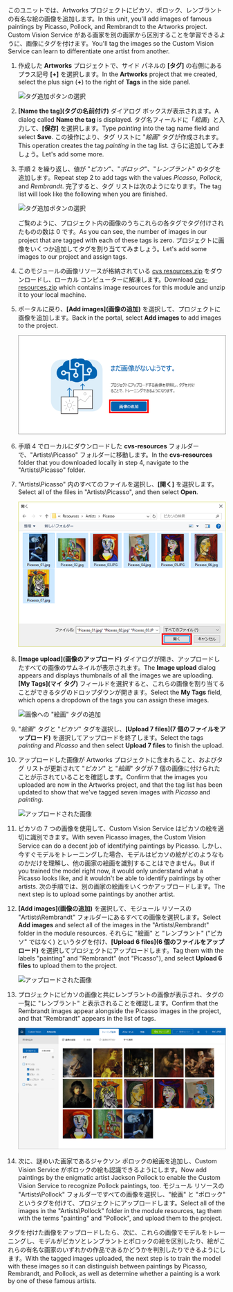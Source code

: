 <span data-ttu-id="ae0fe-101">このユニットでは、Artworks プロジェクトにピカソ、ポロック、レンブラントの有名な絵の画像を追加します。</span><span class="sxs-lookup"><span data-stu-id="ae0fe-101">In this unit, you'll add images of famous paintings by Picasso, Pollock, and Rembrandt to the Artworks project.</span></span> <span data-ttu-id="ae0fe-102">Custom Vision Service がある画家を別の画家から区別することを学習できるように、画像にタグを付けます。</span><span class="sxs-lookup"><span data-stu-id="ae0fe-102">You'll tag the images so the Custom Vision Service can learn to differentiate one artist from another.</span></span>

1. <span data-ttu-id="ae0fe-103">作成した **Artworks** プロジェクトで、サイド パネルの **[タグ]** の右側にあるプラス記号 **[+]** を選択します。</span><span class="sxs-lookup"><span data-stu-id="ae0fe-103">In the **Artworks** project that we created, select the plus sign (**+**) to the right of **Tags** in the side panel.</span></span>

     ![タグ追加ボタンの選択](../media/2-add-tags.png)

1. <span data-ttu-id="ae0fe-105">**[Name the tag]\(タグの名前付け\)** ダイアログ ボックスが表示されます。</span><span class="sxs-lookup"><span data-stu-id="ae0fe-105">A dialog called **Name the tag** is displayed.</span></span> <span data-ttu-id="ae0fe-106">タグ名フィールドに「*絵画*」と入力して、**[保存]** を選択します。</span><span class="sxs-lookup"><span data-stu-id="ae0fe-106">Type *painting* into the tag name field and select **Save**.</span></span> <span data-ttu-id="ae0fe-107">この操作により、タグ リストに "*絵画*" タグが作成されます。</span><span class="sxs-lookup"><span data-stu-id="ae0fe-107">This operation creates the tag *painting* in the tag list.</span></span> <span data-ttu-id="ae0fe-108">さらに追加してみましょう。</span><span class="sxs-lookup"><span data-stu-id="ae0fe-108">Let's add some more.</span></span> 

1. <span data-ttu-id="ae0fe-109">手順 2 を繰り返し、値が "*ピカソ*"、"*ポロック*"、"*レンブラント*" のタグを追加します。</span><span class="sxs-lookup"><span data-stu-id="ae0fe-109">Repeat step 2 to add tags with the values *Picasso*, *Pollock*, and *Rembrandt*.</span></span> <span data-ttu-id="ae0fe-110">完了すると、タグ リストは次のようになります。</span><span class="sxs-lookup"><span data-stu-id="ae0fe-110">The tag list will look like the following when you are finished.</span></span>

    ![タグ追加ボタンの選択](../media/2-tag-list.png)

    <span data-ttu-id="ae0fe-112">ご覧のように、プロジェクト内の画像のうちこれらの各タグでタグ付けされたものの数は 0 です。</span><span class="sxs-lookup"><span data-stu-id="ae0fe-112">As you can see, the number of images in our project that are tagged with each of these tags is zero.</span></span> <span data-ttu-id="ae0fe-113">プロジェクトに画像をいくつか追加してタグを割り当ててみましょう。</span><span class="sxs-lookup"><span data-stu-id="ae0fe-113">Let's add some images to our project and assign tags.</span></span>

1. <span data-ttu-id="ae0fe-114">このモジュールの画像リソースが格納されている [cvs resources.zip](https://github.com/MicrosoftDocs/mslearn-classify-images-with-the-custom-vision-service/raw/master/cvs-resources.zip) をダウンロードし、ローカル コンピューターに解凍します。</span><span class="sxs-lookup"><span data-stu-id="ae0fe-114">Download [cvs-resources.zip](https://github.com/MicrosoftDocs/mslearn-classify-images-with-the-custom-vision-service/raw/master/cvs-resources.zip) which contains image resources for this module and unzip it to your local machine.</span></span> 

1. <span data-ttu-id="ae0fe-115">ポータルに戻り、**[Add images]\(画像の追加\)** を選択して、プロジェクトに画像を追加します。</span><span class="sxs-lookup"><span data-stu-id="ae0fe-115">Back in the portal, select **Add images** to add images to the project.</span></span>

    ![Artworks プロジェクトへの画像の追加](../media/2-portal-click-add-images.png)

1. <span data-ttu-id="ae0fe-117">手順 4 でローカルにダウンロードした **cvs-resources** フォルダーで、"Artists\Picasso" フォルダーに移動します。</span><span class="sxs-lookup"><span data-stu-id="ae0fe-117">In the **cvs-resources** folder that you downloaded locally in step 4, navigate to the "Artists\Picasso" folder.</span></span>

1. <span data-ttu-id="ae0fe-118">"Artists\Picasso" 内のすべてのファイルを選択し、**[開く]** を選択します。</span><span class="sxs-lookup"><span data-stu-id="ae0fe-118">Select all of the files in "Artists\Picasso", and then select **Open**.</span></span>

    ![画像の選択](../media/2-fe-browse-picasso-01.png)

1. <span data-ttu-id="ae0fe-120">**[Image upload]\(画像のアップロード\)** ダイアログが開き、アップロードしたすべての画像のサムネイルが表示されます。</span><span class="sxs-lookup"><span data-stu-id="ae0fe-120">The **Image upload** dialog appears and displays thumbnails of all the images we are uploading.</span></span> <span data-ttu-id="ae0fe-121">**[My Tags]\(マイ タグ\)** フィールドを選択すると、これらの画像を割り当てることができるタグのドロップダウンが開きます。</span><span class="sxs-lookup"><span data-stu-id="ae0fe-121">Select the **My Tags** field, which opens a dropdown of the tags you can assign these images.</span></span> 

    ![画像への "絵画" タグの追加](../media/2-upload-picasso-tags.png)

1. <span data-ttu-id="ae0fe-123">"*絵画*" タグと "*ピカソ*" タグを選択し、**[Upload 7 files]\(7 個のファイルをアップロード\)** を選択してアップロードを終了します。</span><span class="sxs-lookup"><span data-stu-id="ae0fe-123">Select the tags *painting* and *Picasso* and then select **Upload 7 files** to finish the upload.</span></span> 

1. <span data-ttu-id="ae0fe-124">アップロードした画像が Artworks プロジェクトに含まれること、およびタグ リストが更新されて "*ピカソ*" と "*絵画*" タグが 7 個の画像に付けられたことが示されていることを確認します。</span><span class="sxs-lookup"><span data-stu-id="ae0fe-124">Confirm that the images you uploaded are now in the Artworks project, and that the tag list has been updated to show that we've tagged seven images with *Picasso* and *painting*.</span></span>

    ![アップロードされた画像](../media/2-portal-tagged-01.png)

1. <span data-ttu-id="ae0fe-126">ピカソの 7 つの画像を使用して、Custom Vision Service はピカソの絵を適切に識別できます。</span><span class="sxs-lookup"><span data-stu-id="ae0fe-126">With seven Picasso images, the Custom Vision Service can do a decent job of identifying paintings by Picasso.</span></span> <span data-ttu-id="ae0fe-127">しかし、今すぐモデルをトレーニングした場合、モデルはピカソの絵がどのようなものかだけを理解し、他の画家の絵画を識別することはできません。</span><span class="sxs-lookup"><span data-stu-id="ae0fe-127">But if you trained the model right now, it would only understand what a Picasso looks like, and it wouldn't be able to identify paintings by other artists.</span></span> <span data-ttu-id="ae0fe-128">次の手順では、別の画家の絵画をいくつかアップロードします。</span><span class="sxs-lookup"><span data-stu-id="ae0fe-128">The next step is to upload some paintings by another artist.</span></span> 

1. <span data-ttu-id="ae0fe-129">**[Add images]\(画像の追加\)** を選択して、モジュール リソースの "Artists\Rembrandt" フォルダーにあるすべての画像を選択します。</span><span class="sxs-lookup"><span data-stu-id="ae0fe-129">Select **Add images** and select all of the images in the "Artists\Rembrandt" folder in the module resources.</span></span> <span data-ttu-id="ae0fe-130">それらに "絵画" と "レンブラント" ("ピカソ" ではなく) というタグを付け、**[Upload 6 files]\(6 個のファイルをアップロード\)** を選択してプロジェクトにアップロードします。</span><span class="sxs-lookup"><span data-stu-id="ae0fe-130">Tag them with the labels "painting" and "Rembrandt" (not "Picasso"), and select **Upload 6 files** to upload them to the project.</span></span>

    ![アップロードされた画像](../media/2-upload-rembrandt.png)

1. <span data-ttu-id="ae0fe-132">プロジェクトにピカソの画像と共にレンブラントの画像が表示され、タグの一覧に "レンブラント" と表示されることを確認します。</span><span class="sxs-lookup"><span data-stu-id="ae0fe-132">Confirm that the Rembrandt images appear alongside the Picasso images in the project, and that "Rembrandt" appears in the list of tags.</span></span>

    ![ピカソとレンブラントの画像](../media/2-portal-tagged-02.png)

1. <span data-ttu-id="ae0fe-134">次に、謎めいた画家であるジャクソン ポロックの絵画を追加し、Custom Vision Service がポロックの絵も認識できるようにします。</span><span class="sxs-lookup"><span data-stu-id="ae0fe-134">Now add paintings by the enigmatic artist Jackson Pollock to enable the Custom Vision Service to recognize Pollock paintings, too.</span></span> <span data-ttu-id="ae0fe-135">モジュール リソースの "Artists\Pollock" フォルダーですべての画像を選択し、"絵画" と "ポロック" というタグを付けて、プロジェクトにアップロードします。</span><span class="sxs-lookup"><span data-stu-id="ae0fe-135">Select all of the images in the "Artists\Pollock" folder in the module resources, tag them with the terms "painting" and "Pollock", and upload them to the project.</span></span>

<span data-ttu-id="ae0fe-136">タグを付けた画像をアップロードしたら、次に、これらの画像でモデルをトレーニングし、モデルがピカソとレンブラントとポロックの絵を区別したり、絵がこれらの有名な画家のいずれかの作品であるかどうかを判別したりできるようにします。</span><span class="sxs-lookup"><span data-stu-id="ae0fe-136">With the tagged images uploaded, the next step is to train the model with these images so it can distinguish between paintings by Picasso, Rembrandt, and Pollock, as well as determine whether a painting is a work by one of these famous artists.</span></span>